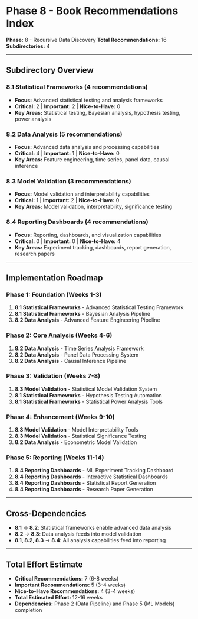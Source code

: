 # Phase 8 - Book Recommendations Index

**Phase:** 8 - Recursive Data Discovery
**Total Recommendations:** 16
**Subdirectories:** 4

---

## Subdirectory Overview

### 8.1 Statistical Frameworks (4 recommendations)
- **Focus:** Advanced statistical testing and analysis frameworks
- **Critical:** 2 | **Important:** 2 | **Nice-to-Have:** 0
- **Key Areas:** Statistical testing, Bayesian analysis, hypothesis testing, power analysis

### 8.2 Data Analysis (5 recommendations)
- **Focus:** Advanced data analysis and processing capabilities
- **Critical:** 4 | **Important:** 1 | **Nice-to-Have:** 0
- **Key Areas:** Feature engineering, time series, panel data, causal inference

### 8.3 Model Validation (3 recommendations)
- **Focus:** Model validation and interpretability capabilities
- **Critical:** 1 | **Important:** 2 | **Nice-to-Have:** 0
- **Key Areas:** Model validation, interpretability, significance testing

### 8.4 Reporting Dashboards (4 recommendations)
- **Focus:** Reporting, dashboards, and visualization capabilities
- **Critical:** 0 | **Important:** 0 | **Nice-to-Have:** 4
- **Key Areas:** Experiment tracking, dashboards, report generation, research papers

---

## Implementation Roadmap

### Phase 1: Foundation (Weeks 1-3)
1. **8.1 Statistical Frameworks** - Advanced Statistical Testing Framework
2. **8.1 Statistical Frameworks** - Bayesian Analysis Pipeline
3. **8.2 Data Analysis** - Advanced Feature Engineering Pipeline

### Phase 2: Core Analysis (Weeks 4-6)
1. **8.2 Data Analysis** - Time Series Analysis Framework
2. **8.2 Data Analysis** - Panel Data Processing System
3. **8.2 Data Analysis** - Causal Inference Pipeline

### Phase 3: Validation (Weeks 7-8)
1. **8.3 Model Validation** - Statistical Model Validation System
2. **8.1 Statistical Frameworks** - Hypothesis Testing Automation
3. **8.1 Statistical Frameworks** - Statistical Power Analysis Tools

### Phase 4: Enhancement (Weeks 9-10)
1. **8.3 Model Validation** - Model Interpretability Tools
2. **8.3 Model Validation** - Statistical Significance Testing
3. **8.2 Data Analysis** - Econometric Model Validation

### Phase 5: Reporting (Weeks 11-14)
1. **8.4 Reporting Dashboards** - ML Experiment Tracking Dashboard
2. **8.4 Reporting Dashboards** - Interactive Statistical Dashboards
3. **8.4 Reporting Dashboards** - Statistical Report Generation
4. **8.4 Reporting Dashboards** - Research Paper Generation

---

## Cross-Dependencies

- **8.1** → **8.2**: Statistical frameworks enable advanced data analysis
- **8.2** → **8.3**: Data analysis feeds into model validation
- **8.1, 8.2, 8.3** → **8.4**: All analysis capabilities feed into reporting

---

## Total Effort Estimate

- **Critical Recommendations:** 7 (6-8 weeks)
- **Important Recommendations:** 5 (3-4 weeks)
- **Nice-to-Have Recommendations:** 4 (3-4 weeks)
- **Total Estimated Effort:** 12-16 weeks
- **Dependencies:** Phase 2 (Data Pipeline) and Phase 5 (ML Models) completion




